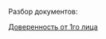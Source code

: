 Разбор документов:

[Доверенность от 1го лица](./prav-rus-doc-doverennost-bank-sovcombank-rus-dov-lic1-20181109n04560/)
